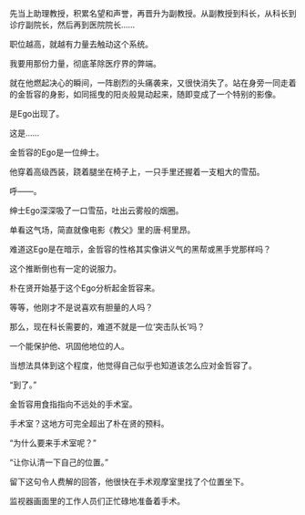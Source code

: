 先当上助理教授，积累名望和声誉，再晋升为副教授。从副教授到科长，从科长到诊疗副院长，然后再到医院院长……

职位越高，就越有力量去触动这个系统。

我要用那份力量，彻底革除医疗界的弊端。

就在他燃起决心的瞬间，一阵剧烈的头痛袭来，又很快消失了。站在身旁一同走着的金哲容的身影，如同摇曳的阳炎般晃动起来，随即变成了一个特别的影像。

是Ego出现了。

这是……

金哲容的Ego是一位绅士。

他穿着高级西装，跷着腿坐在椅子上，一只手里还握着一支粗大的雪茄。

呼——。

绅士Ego深深吸了一口雪茄，吐出云雾般的烟圈。

单看这气场，简直就像电影《教父》里的唐·柯里昂。

难道这Ego是在暗示，金哲容的性格其实像讲义气的黑帮或黑手党那样吗？

这个推断倒也有一定的说服力。

朴在贤开始基于这个Ego分析起金哲容来。

等等，他刚才不是说喜欢有胆量的人吗？

那么，现在科长需要的，难道不就是一位‘突击队长’吗？

一个能保护他、巩固他地位的人。

当想法具体到这个程度，他觉得自己似乎也知道该怎么应对金哲容了。

“到了。”

金哲容用食指指向不远处的手术室。

手术室？这地方可完全超出了朴在贤的预料。

“为什么要来手术室呢？”

“让你认清一下自己的位置。”

留下这句令人费解的回答，他很快在手术观摩室里找了个位置坐下。

监视器画面里的工作人员们正忙碌地准备着手术。